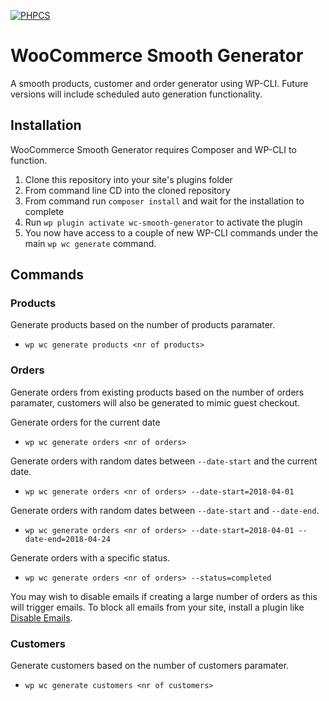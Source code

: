 [![PHPCS](https://github.com/woocommerce/wc-smooth-generator/actions/workflows/phpcs.yml/badge.svg)](https://github.com/woocommerce/wc-smooth-generator/actions/workflows/phpcs.yml)

# WooCommerce Smooth Generator
A smooth products, customer and order generator using WP-CLI. Future versions will include scheduled auto generation functionality.

## Installation
WooCommerce Smooth Generator requires Composer and WP-CLI to function.

1. Clone this repository into your site's plugins folder
2. From command line CD into the cloned repository
3. From command run `composer install` and wait for the installation to complete
4. Run `wp plugin activate wc-smooth-generator` to activate the plugin
5. You now have access to a couple of new WP-CLI commands under the main `wp wc generate` command.

## Commands

### Products

Generate products based on the number of products paramater.
- `wp wc generate products <nr of products>`

### Orders

Generate orders from existing products based on the number of orders paramater, customers will also be generated to mimic guest checkout.

Generate orders for the current date
- `wp wc generate orders <nr of orders>`

Generate orders with random dates between `--date-start` and the current date.
- `wp wc generate orders <nr of orders> --date-start=2018-04-01`

Generate orders with random dates between `--date-start` and `--date-end`.
- `wp wc generate orders <nr of orders> --date-start=2018-04-01 --date-end=2018-04-24`

Generate orders with a specific status.
- `wp wc generate orders <nr of orders> --status=completed`

You may wish to disable emails if creating a large number of orders as this will trigger emails. To block all emails from your site, install a plugin like [Disable Emails](https://wordpress.org/plugins/disable-emails/).

### Customers

Generate customers based on the number of customers paramater.
- `wp wc generate customers <nr of customers>`
